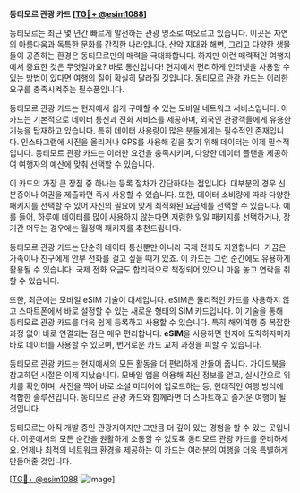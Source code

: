 **동티모르 관광 카드 [[TG💪+ @esim1088](https://t.me/s/esim1088)]**

동티모르는 최근 몇 년간 빠르게 발전하는 관광 명소로 떠오르고 있습니다. 이곳은 자연의 아름다움과 독특한 문화를 간직한 나라입니다. 산악 지대와 해변, 그리고 다양한 생물들이 공존하는 환경은 동티모르만의 매력을 극대화합니다. 하지만 이런 매력적인 여행지에서 중요한 것은 무엇일까요? 바로 통신입니다! 현지에서 편리하게 인터넷을 사용할 수 있는 방법이 있다면 여행의 질이 확실히 달라질 것입니다. 동티모르 관광 카드는 이러한 요구를 충족시켜주는 필수품입니다.

동티모르 관광 카드는 현지에서 쉽게 구매할 수 있는 모바일 네트워크 서비스입니다. 이 카드는 기본적으로 데이터 통신과 전화 서비스를 제공하며, 외국인 관광객들에게 유용한 기능을 탑재하고 있습니다. 특히 데이터 사용량이 많은 분들에게는 필수적인 존재입니다. 인스타그램에 사진을 올리거나 GPS를 사용해 길을 찾기 위해 데이터는 이제 필수적입니다. 동티모르 관광 카드는 이러한 요건을 충족시키며, 다양한 데이터 플랜을 제공하여 여행자의 예산에 맞춰 선택할 수 있습니다.

이 카드의 가장 큰 장점 중 하나는 등록 절차가 간단하다는 점입니다. 대부분의 경우 신분증이나 여권을 제출하면 즉시 사용할 수 있습니다. 또한, 데이터 소비량에 따라 다양한 패키지를 선택할 수 있어 자신의 필요에 맞게 최적화된 요금제를 선택할 수 있습니다. 예를 들어, 하루에 데이터를 많이 사용하지 않는다면 저렴한 일일 패키지를 선택하거나, 장기간 머무는 경우에는 월정액 패키지를 추천드립니다.

동티모르 관광 카드는 단순히 데이터 통신뿐만 아니라 국제 전화도 지원합니다. 가끔은 가족이나 친구에게 안부 전화를 걸고 싶을 때가 있죠. 이 카드는 그런 순간에도 유용하게 활용될 수 있습니다. 국제 전화 요금도 합리적으로 책정되어 있으니 마음 놓고 연락을 취할 수 있습니다.

또한, 최근에는 모바일 eSIM 기술이 대세입니다. eSIM은 물리적인 카드를 사용하지 않고 스마트폰에서 바로 설정할 수 있는 새로운 형태의 SIM 카드입니다. 이 기술을 통해 동티모르 관광 카드를 더욱 쉽게 등록하고 사용할 수 있습니다. 특히 해외여행 중 복잡한 과정 없이 바로 연결되는 점은 매우 편리합니다. **eSIM**을 사용하면 현지에 도착하자마자 바로 데이터를 사용할 수 있으며, 번거로운 카드 교체 과정을 피할 수 있습니다.

동티모르 관광 카드는 현지에서의 모든 활동을 더 편리하게 만들어 줍니다. 가이드북을 참고하던 시절은 이제 지났습니다. 모바일 앱을 이용해 최신 정보를 얻고, 실시간으로 위치를 확인하며, 사진을 찍어 바로 소셜 미디어에 업로드하는 등, 현대적인 여행 방식에 적합한 솔루션입니다. 동티모르 관광 카드와 함께라면 더 스마트하고 즐거운 여행이 될 것입니다.

동티모르는 아직 개발 중인 관광지이지만 그만큼 더 깊이 있는 경험을 할 수 있는 곳입니다. 이곳에서의 모든 순간을 원활하게 소통할 수 있도록 동티모르 관광 카드를 준비하세요. 언제나 최적의 네트워크 환경을 제공하는 이 카드는 여러분의 여행을 더욱 특별하게 만들어줄 것입니다.

[[TG💪+ @esim1088](https://t.me/s/esim1088) ![Image](https://i.postimg.cc/Y0z9fWf4/image.png)]